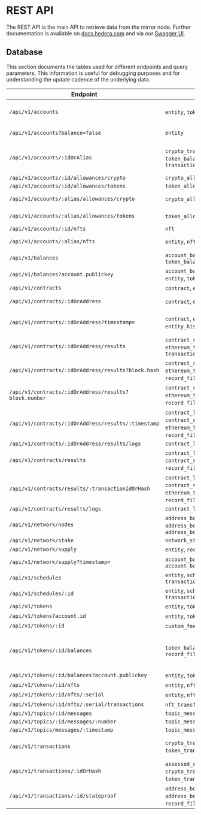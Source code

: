 # REST API

The REST API is the main API to retrieve data from the mirror node. Further documentation is available
on [docs.hedera.com](https://docs.hedera.com/guides/docs/mirror-node-api/cryptocurrency-api) and via
our [Swagger UI](https://mainnet-public.mirrornode.hedera.com/api/v1/docs/#/).

## Database

This section documents the tables used for different endpoints and query parameters. This information is useful for
debugging purposes and for understanding the update cadence of the underlying data.

| Endpoint                                              | Tables                                                                                                           | Notes                                                                                      |
|-------------------------------------------------------|------------------------------------------------------------------------------------------------------------------|--------------------------------------------------------------------------------------------|
| `/api/v1/accounts`                                    | `entity`, `token_balance`                                                                                        | Entity tables first used to filter, then joined w/ balances                                |
| `/api/v1/accounts?balance=false`                      | `entity`                                                                                                         | Balance tables skipped                                                                     |
| `/api/v1/accounts/:idOrAlias`                         | `crypto_transfer`, `entity`, `token_balance`, `token_transfer`, `transaction`                                    | Transfers & transactions are present only for legacy reasons                               |
| `/api/v1/accounts/:id/allowances/crypto`              | `crypto_allowance`                                                                                               |                                                                                            |
| `/api/v1/accounts/:id/allowances/tokens`              | `token_allowance`                                                                                                |                                                                                            |
| `/api/v1/accounts/:alias/allowances/crypto`           | `crypto_allowance`, `entity`                                                                                     | Separate alias lookup first                                                                |
| `/api/v1/accounts/:alias/allowances/tokens`           | `token_allowance`, `entity`                                                                                      | Separate alias lookup first                                                                |
| `/api/v1/accounts/:id/nfts`                           | `nft`                                                                                                            |                                                                                            |
| `/api/v1/accounts/:alias/nfts`                        | `entity`, `nft`                                                                                                  | Separate alias lookup first                                                                |
| `/api/v1/balances`                                    | `account_balance`, `token_balance`                                                                               |                                                                                            |
| `/api/v1/balances?account.publickey`                  | `account_balance`, `contract`, `entity`, `token_balance`                                                         | Entity tables used to find by public key                                                   |
| `/api/v1/contracts`                                   | `contract`, `entity`                                                                                             |                                                                                            |
| `/api/v1/contracts/:idOrAddress`                      | `contract`, `entity`, `file_data`                                                                                | `file_data` used to get init bytecode                                                      |
| `/api/v1/contracts/:idOrAddress?timestamp=`           | `contract`, `entity`, `entity_history`, `file_data`                                                              | Union both contract tables to find latest timestamp in range                               |
| `/api/v1/contracts/:idOrAddress/results`              | `contract_result`, `ethereum_transaction`, `transaction`                                                         | `ethereum_transaction` for hash and `transaction` for index                                |
| `/api/v1/contracts/:idOrAddress/results?block.hash`   | `contract_result`, `ethereum_transaction`, `record_file`, `transaction`                                          | Separate block lookup by hash first                                                        |
| `/api/v1/contracts/:idOrAddress/results?block.number` | `contract_result`, `ethereum_transaction`, `record_file`, `transaction`                                          | Separate block lookup by number first                                                      |
| `/api/v1/contracts/:idOrAddress/results/:timestamp`   | `contract_log`, `contract_result`, `contract_state_change`, `ethereum_transaction`, `record_file`, `transaction` |                                                                                            |
| `/api/v1/contracts/:idOrAddress/results/logs`         | `contract_log`                                                                                                   |                                                                                            |
| `/api/v1/contracts/results`                           | `contract_log`, `contract_result`, `contract_state_change`, `record_file`, `transaction`                         |                                                                                            |
| `/api/v1/contracts/results/:transactionIdOrHash`      | `contract_log`, `contract_result`, `contract_state_change`, `ethereum_transaction`, `record_file`, `transaction` |                                                                                            |
| `/api/v1/contracts/results/logs`                      | `contract_log`                                                                                                   |                                                                                            |
| `/api/v1/network/nodes`                               | `address_book`, `address_book_entry`, `address_book_service_endpoint`                                            |                                                                                            |
| `/api/v1/network/stake`                               | `network_stake`                                                                                                  |                                                                                            |
| `/api/v1/network/supply`                              | `entity`, `record_file`                                                                                          |                                                                                            |
| `/api/v1/network/supply?timestamp=`                   | `account_balance`, `account_balance_file`                                                                        |                                                                                            |
| `/api/v1/schedules`                                   | `entity`, `schedule`, `transaction_signature`                                                                    |                                                                                            |
| `/api/v1/schedules/:id`                               | `entity`, `schedule`, `transaction_signature`                                                                    |                                                                                            |
| `/api/v1/tokens`                                      | `entity`, `token`                                                                                                |                                                                                            |
| `/api/v1/tokens?account.id`                           | `entity`, `token`, `token_account`                                                                               |                                                                                            |
| `/api/v1/tokens/:id`                                  | `custom_fee`, `entity`, `token`                                                                                  |                                                                                            |
| `/api/v1/tokens/:id/balances`                         | `token_balance`, `token_account`, `record_file`                                                                  | token_balance is used only if timestamp provided. Otherwise, the other two tables are used |
| `/api/v1/tokens/:id/balances?account.publickey`       | `entity`, `token_balance`                                                                                        |                                                                                            |
| `/api/v1/tokens/:id/nfts`                             | `entity`, `nft`                                                                                                  |                                                                                            |
| `/api/v1/tokens/:id/nfts/:serial`                     | `entity`, `nft`                                                                                                  |                                                                                            |
| `/api/v1/tokens/:id/nfts/:serial/transactions`        | `nft_transfer`, `transaction`                                                                                    |                                                                                            |
| `/api/v1/topics/:id/messages`                         | `topic_message`                                                                                                  |                                                                                            |
| `/api/v1/topics/:id/messages/:number`                 | `topic_message`                                                                                                  |                                                                                            |
| `/api/v1/topics/messages/:timestamp`                  | `topic_message`                                                                                                  |                                                                                            |
| `/api/v1/transactions`                                | `crypto_transfer`, `token_transfer`, `transaction`                                                               | Transfers are present only for legacy reasons                                              |
| `/api/v1/transactions/:idOrHash`                      | `assessed_custom_fee`, `crypto_transfer`, `nft_transfer`, `token_transfer`, `transaction`                        |                                                                                            |
| `/api/v1/transactions/:id/stateproof`                 | `address_book`, `address_book_entry`, `record_file`, `transaction`                                               | Also downloads RCD files from S3                                                           |
